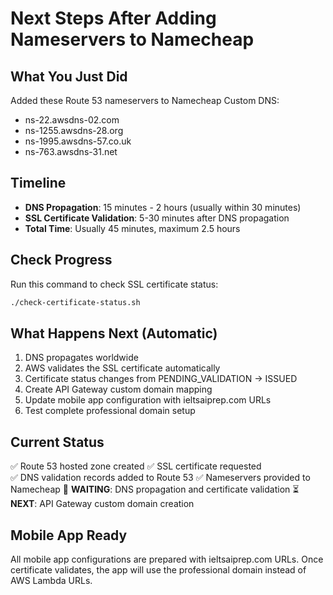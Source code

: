 # Next Steps After Adding Nameservers to Namecheap

## What You Just Did
Added these Route 53 nameservers to Namecheap Custom DNS:
- ns-22.awsdns-02.com
- ns-1255.awsdns-28.org  
- ns-1995.awsdns-57.co.uk
- ns-763.awsdns-31.net

## Timeline
- **DNS Propagation**: 15 minutes - 2 hours (usually within 30 minutes)
- **SSL Certificate Validation**: 5-30 minutes after DNS propagation
- **Total Time**: Usually 45 minutes, maximum 2.5 hours

## Check Progress
Run this command to check SSL certificate status:
```bash
./check-certificate-status.sh
```

## What Happens Next (Automatic)
1. DNS propagates worldwide
2. AWS validates the SSL certificate automatically
3. Certificate status changes from PENDING_VALIDATION → ISSUED
4. Create API Gateway custom domain mapping
5. Update mobile app configuration with ieltsaiprep.com URLs
6. Test complete professional domain setup

## Current Status
✅ Route 53 hosted zone created
✅ SSL certificate requested  
✅ DNS validation records added to Route 53
✅ Nameservers provided to Namecheap
🔄 **WAITING**: DNS propagation and certificate validation
⏳ **NEXT**: API Gateway custom domain creation

## Mobile App Ready
All mobile app configurations are prepared with ieltsaiprep.com URLs. Once certificate validates, the app will use the professional domain instead of AWS Lambda URLs.